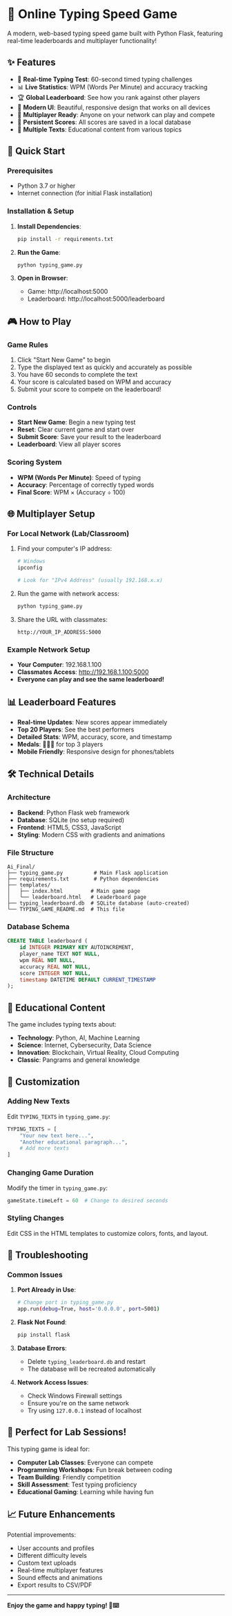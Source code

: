 # 🚀 Online Typing Speed Game

A modern, web-based typing speed game built with Python Flask, featuring real-time leaderboards and multiplayer functionality!

## ✨ Features

- 🎯 **Real-time Typing Test**: 60-second timed typing challenges
- 📊 **Live Statistics**: WPM (Words Per Minute) and accuracy tracking
- 🏆 **Global Leaderboard**: See how you rank against other players
- 🎨 **Modern UI**: Beautiful, responsive design that works on all devices
- 📱 **Multiplayer Ready**: Anyone on your network can play and compete
- 💾 **Persistent Scores**: All scores are saved in a local database
- 🔄 **Multiple Texts**: Educational content from various topics

## 🚀 Quick Start

### Prerequisites
- Python 3.7 or higher
- Internet connection (for initial Flask installation)

### Installation & Setup

1. **Install Dependencies**:
   ```bash
   pip install -r requirements.txt
   ```

2. **Run the Game**:
   ```bash
   python typing_game.py
   ```

3. **Open in Browser**:
   - Game: http://localhost:5000
   - Leaderboard: http://localhost:5000/leaderboard

## 🎮 How to Play

### Game Rules
1. Click "Start New Game" to begin
2. Type the displayed text as quickly and accurately as possible
3. You have 60 seconds to complete the text
4. Your score is calculated based on WPM and accuracy
5. Submit your score to compete on the leaderboard!

### Controls
- **Start New Game**: Begin a new typing test
- **Reset**: Clear current game and start over
- **Submit Score**: Save your result to the leaderboard
- **Leaderboard**: View all player scores

### Scoring System
- **WPM (Words Per Minute)**: Speed of typing
- **Accuracy**: Percentage of correctly typed words
- **Final Score**: WPM × (Accuracy ÷ 100)

## 🌐 Multiplayer Setup

### For Local Network (Lab/Classroom)
1. Find your computer's IP address:
   ```bash
   # Windows
   ipconfig
   
   # Look for "IPv4 Address" (usually 192.168.x.x)
   ```

2. Run the game with network access:
   ```bash
   python typing_game.py
   ```

3. Share the URL with classmates:
   ```
   http://YOUR_IP_ADDRESS:5000
   ```

### Example Network Setup
- **Your Computer**: 192.168.1.100
- **Classmates Access**: http://192.168.1.100:5000
- **Everyone can play and see the same leaderboard!**

## 📊 Leaderboard Features

- **Real-time Updates**: New scores appear immediately
- **Top 20 Players**: See the best performers
- **Detailed Stats**: WPM, accuracy, score, and timestamp
- **Medals**: 🥇🥈🥉 for top 3 players
- **Mobile Friendly**: Responsive design for phones/tablets

## 🛠️ Technical Details

### Architecture
- **Backend**: Python Flask web framework
- **Database**: SQLite (no setup required)
- **Frontend**: HTML5, CSS3, JavaScript
- **Styling**: Modern CSS with gradients and animations

### File Structure
```
Ai_Final/
├── typing_game.py          # Main Flask application
├── requirements.txt        # Python dependencies
├── templates/
│   ├── index.html         # Main game page
│   └── leaderboard.html   # Leaderboard page
├── typing_leaderboard.db  # SQLite database (auto-created)
└── TYPING_GAME_README.md  # This file
```

### Database Schema
```sql
CREATE TABLE leaderboard (
    id INTEGER PRIMARY KEY AUTOINCREMENT,
    player_name TEXT NOT NULL,
    wpm REAL NOT NULL,
    accuracy REAL NOT NULL,
    score INTEGER NOT NULL,
    timestamp DATETIME DEFAULT CURRENT_TIMESTAMP
);
```

## 🎯 Educational Content

The game includes typing texts about:
- **Technology**: Python, AI, Machine Learning
- **Science**: Internet, Cybersecurity, Data Science
- **Innovation**: Blockchain, Virtual Reality, Cloud Computing
- **Classic**: Pangrams and general knowledge

## 🔧 Customization

### Adding New Texts
Edit `TYPING_TEXTS` in `typing_game.py`:
```python
TYPING_TEXTS = [
    "Your new text here...",
    "Another educational paragraph...",
    # Add more texts
]
```

### Changing Game Duration
Modify the timer in `typing_game.py`:
```python
gameState.timeLeft = 60  # Change to desired seconds
```

### Styling Changes
Edit CSS in the HTML templates to customize colors, fonts, and layout.

## 🚨 Troubleshooting

### Common Issues

1. **Port Already in Use**:
   ```bash
   # Change port in typing_game.py
   app.run(debug=True, host='0.0.0.0', port=5001)
   ```

2. **Flask Not Found**:
   ```bash
   pip install flask
   ```

3. **Database Errors**:
   - Delete `typing_leaderboard.db` and restart
   - The database will be recreated automatically

4. **Network Access Issues**:
   - Check Windows Firewall settings
   - Ensure you're on the same network
   - Try using `127.0.0.1` instead of localhost

## 🎉 Perfect for Lab Sessions!

This typing game is ideal for:
- **Computer Lab Classes**: Everyone can compete
- **Programming Workshops**: Fun break between coding
- **Team Building**: Friendly competition
- **Skill Assessment**: Test typing proficiency
- **Educational Gaming**: Learning while having fun

## 📈 Future Enhancements

Potential improvements:
- User accounts and profiles
- Different difficulty levels
- Custom text uploads
- Real-time multiplayer features
- Sound effects and animations
- Export results to CSV/PDF

---

**Enjoy the game and happy typing! 🚀⌨️** 